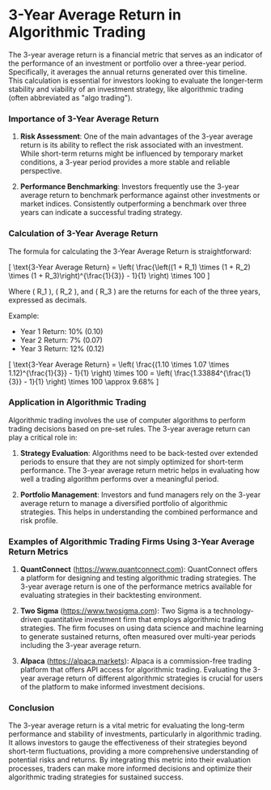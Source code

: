 # **3-Year Average Return in Algorithmic Trading**

The 3-year average return is a financial metric that serves as an indicator of the performance of an investment or portfolio over a three-year period. Specifically, it averages the annual returns generated over this timeline. This calculation is essential for investors looking to evaluate the longer-term stability and viability of an investment strategy, like algorithmic trading (often abbreviated as "algo trading").

### Importance of 3-Year Average Return

1. **Risk Assessment**: One of the main advantages of the 3-year average return is its ability to reflect the risk associated with an investment. While short-term returns might be influenced by temporary market conditions, a 3-year period provides a more stable and reliable perspective.

2. **Performance Benchmarking**: Investors frequently use the 3-year average return to benchmark performance against other investments or market indices. Consistently outperforming a benchmark over three years can indicate a successful trading strategy.

### Calculation of 3-Year Average Return

The formula for calculating the 3-Year Average Return is straightforward:

\[ \text{3-Year Average Return} = \left( \frac{\left((1 + R_1) \times (1 + R_2) \times (1 + R_3)\right)^{\frac{1}{3}} - 1}{1} \right) \times 100 \]

Where \( R_1 \), \( R_2 \), and \( R_3 \) are the returns for each of the three years, expressed as decimals.

Example:

- Year 1 Return: 10% (0.10)
- Year 2 Return: 7% (0.07)
- Year 3 Return: 12% (0.12)

\[ \text{3-Year Average Return} = \left( \frac{(1.10 \times 1.07 \times 1.12)^{\frac{1}{3}} - 1}{1} \right) \times 100 = \left( \frac{1.33884^{\frac{1}{3}} - 1}{1} \right) \times 100 \approx 9.68\% \]

### Application in Algorithmic Trading

Algorithmic trading involves the use of computer algorithms to perform trading decisions based on pre-set rules. The 3-year average return can play a critical role in:

1. **Strategy Evaluation**: Algorithms need to be back-tested over extended periods to ensure that they are not simply optimized for short-term performance. The 3-year average return metric helps in evaluating how well a trading algorithm performs over a meaningful period.

2. **Portfolio Management**: Investors and fund managers rely on the 3-year average return to manage a diversified portfolio of algorithmic strategies. This helps in understanding the combined performance and risk profile.

### Examples of Algorithmic Trading Firms Using 3-Year Average Return Metrics

1. **QuantConnect** (https://www.quantconnect.com): QuantConnect offers a platform for designing and testing algorithmic trading strategies. The 3-year average return is one of the performance metrics available for evaluating strategies in their backtesting environment.

2. **Two Sigma** (https://www.twosigma.com): Two Sigma is a technology-driven quantitative investment firm that employs algorithmic trading strategies. The firm focuses on using data science and machine learning to generate sustained returns, often measured over multi-year periods including the 3-year average return.

3. **Alpaca** (https://alpaca.markets): Alpaca is a commission-free trading platform that offers API access for algorithmic trading. Evaluating the 3-year average return of different algorithmic strategies is crucial for users of the platform to make informed investment decisions.

### Conclusion

The 3-year average return is a vital metric for evaluating the long-term performance and stability of investments, particularly in algorithmic trading. It allows investors to gauge the effectiveness of their strategies beyond short-term fluctuations, providing a more comprehensive understanding of potential risks and returns. By integrating this metric into their evaluation processes, traders can make more informed decisions and optimize their algorithmic trading strategies for sustained success.
